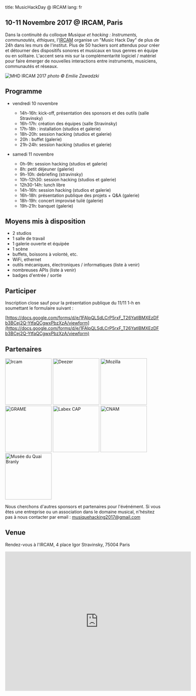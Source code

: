 title: MusicHackDay @ IRCAM
lang: fr

## 10-11 Novembre 2017 @ IRCAM, Paris

Dans la continuité du colloque *Musique et hacking : Instruments, communautés, éthiques*, l'[IRCAM](https://www.ircam.fr) organise un "Music Hack Day" de plus de 24h dans les murs de l'institut. Plus de 50 hackers sont attendus pour créer et détourner des dispositifs sonores et musicaux en tous genres en équipe ou en solitaire. L'accent sera mis sur la complémentarité logiciel / matériel pour faire émerger de nouvelles interactions entre instruments, musiciens, communautés et réseaux.

![MHD IRCAM 2017]({filename}/images/music_hack_day-edit2-1024.jpg)
*photo &copy; Emilie Zawadzki*

## Programme

- vendredi 10 novembre
    - 14h-16h: kick-off, présentation des sponsors et des outils (salle Stravinsky)
    - 16h-17h:  création des équipes (salle Stravinsky)
    - 17h-18h : installation (studios et galerie)
    - 18h-20h: session hacking (studios et galerie)
    - 20h : buffet (galerie)
    - 21h-24h: session hacking (studios et galerie)

- samedi 11 novembre
    - 0h-9h: session hacking (studios et galerie)
    - 8h: petit déjeuner (galerie)
    - 9h-10h: debriefing (stravinsky)
    - 10h-12h30: session hacking (studios et galerie)
    - 12h30-14h: lunch libre
    - 14h-16h: session hacking (studios et galerie)
    - 16h-18h: présentation publique des projets + Q&A (galerie)
    - 18h-19h: concert improvisé tuilé (galerie)
    - 19h-21h: banquet (galerie)

## Moyens mis à disposition

- 2 studios
- 1 salle de travail
- 1 galerie ouverte et équipée
- 1 scène
- buffets, boissons à volonté, etc.
- WiFi, ethernet
- outils mécaniques, électroniques / informatiques (liste à venir)
- nombreuses APIs (liste à venir)
- badges d'entrée / sortie

## Participer

Inscription close sauf pour la présentation publique du 11/11 1-h en soumettant le formulaire suivant :

[https://docs.google.com/forms/d/e/1FAIpQLSdLCrP5rxF_T26YatIBMXEzDFb3BCej2Q-YtfaQCgwxPbzXzA/viewform](https://docs.google.com/forms/d/e/1FAIpQLSdLCrP5rxF_T26YatIBMXEzDFb3BCej2Q-YtfaQCgwxPbzXzA/viewform)


## Partenaires

<img alt="Ircam" src="https://www.ircam.fr/media/uploads/images/logo/logo-ircam.png" width="150px">
<img alt="Deezer" src="https://upload.wikimedia.org/wikipedia/fr/thumb/0/00/Deezer_logo.png/640px-Deezer_logo.png" width="150px">
<img alt="Mozilla" src="https://www.underconsideration.com/brandnew/archives/mozilla_2017_logo.png" width="150px">
<img alt="GRAME" src="http://media.digitalarti.com/files/101_Grame_Web.gif?1365073988" width="150px">
<img alt="Labex CAP" src="http://labexcap.fr/wp-content/themes/labex-cap/img/logo-labex-cap.svg" width="150px">
<img alt="CNAM" src="https://upload.wikimedia.org/wikipedia/commons/6/66/Logo_cnam.gif" width="150px">
<img alt="Musée du Quai Branly" src="http://www.quaibranly.fr/typo3conf/ext/mqb_base/Resources/Public/Montage/Desktop/img/logo.png" width="150px">


Nous cherchons d'autres sponsors et partenaires pour l'événément. Si vous êtes une entreprise ou un association dans le domaine musical, n'hésitez pas à nous contacter par email : [musiquehacking2017@gmail.com](mailto:musiquehacking2017@gmail.com)


## Venue

Rendez-vous à l'IRCAM, 4 place Igor Stravinsky, 75004 Paris

<iframe src="https://www.google.com/maps/embed?pb=!1m18!1m12!1m3!1d2624.912432932615!2d2.3492199514773824!3d48.859880179186064!2m3!1f0!2f0!3f0!3m2!1i1024!2i768!4f13.1!3m3!1m2!1s0x47e66e1c3dd0b877%3A0xe54b44663bd2e7ff!2sIrcam!5e0!3m2!1sfr!2sfr!4v1504602059757" width="600" height="450" frameborder="0" style="border:0" allowfullscreen></iframe>
